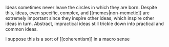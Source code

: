 Ideas sometimes never leave the circles in which they are born. Despite this, ideas, even specific, complex, and [[memes|non-memetic]] are extremely important since they inspire other ideas, which inspire other ideas in turn. Abstract, impractical ideas still trickle down into practical and common ideas.

I suppose this is a sort of [[coherentism]] in a macro sense
